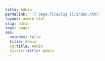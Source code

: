 ```yaml
---
title: Admin
permalink: '{{ page.fileSlug }}/index.html'
layout: admin.html
slug: admin
tags: pages
seo:
  noindex: false
  title: Admin
  og:title: Admin
  twitter:title: Admin
---
```



